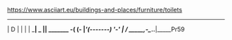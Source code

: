 https://www.asciiart.eu/buildings-and-places/furniture/toilets

  _____
  |   D
  |   |
  |   |
  \___|            _
    ||  _______  -( (-
    |_'(-------)  '-'
       |       /
_____,-\__..__|_____Pr59